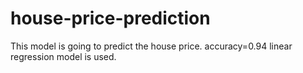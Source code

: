 # house-price-prediction
This model is going to predict the house price.
accuracy=0.94
linear regression model is used.
